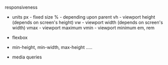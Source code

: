responsiveness

- units 
    px - fixed size
    % - depending upon parent
    vh - viewport height (depends on screen's height)
    vw - viewport width (depends on screen's width)
    vmax - viewport maximum
    vmin - viewport minimum
    em, rem

- flexbox 

- min-height, min-width, max-height .....

- media queries